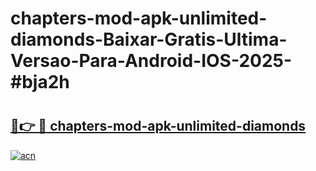 # chapters-mod-apk-unlimited-diamonds-Baixar-Gratis-Ultima-Versao-Para-Android-IOS-2025-#bja2h

# <h2><a href="https://ainizakaria.my?title=chapters-mod-apk-unlimited-diamonds&ref=24M">🔗👉 🔴 chapters-mod-apk-unlimited-diamonds</a></h2>

[![acn](https://github.com/user-attachments/assets/0f9c940e-d8b0-45ae-aac7-cd30a18b3e1c)](https://ainizakaria.my?title=chapters-mod-apk-unlimited-diamonds&ref=24M)


